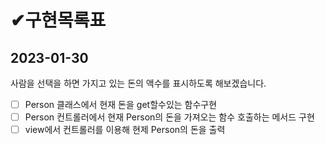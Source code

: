 # ✔구현목록표

## 2023-01-30 

사람을 선택을 하면 가지고 있는 돈의 액수를 표시하도록 해보겠습니다.

- [ ] Person 클래스에서 현재 돈을 get할수있는 함수구현
- [ ] Person 컨트롤러에서 현재 Person의 돈을 가져오는 함수 호출하는 메서드 구현
- [ ] view에서 컨트롤러를 이용해 현제 Person의 돈을 출력